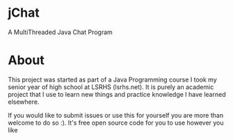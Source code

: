 jChat
=====

A MultiThreaded Java Chat Program


About
=====


This project was started as part of a Java Programming course I took my senior year of high school at LSRHS (lsrhs.net).
It is purely an academic project that I use to learn new things and practice knowledge I have learned elsewhere.

If you would like to submit issues or use this for yourself you are more than welcome to do so :). It's free open source 
code for you to use however you like
